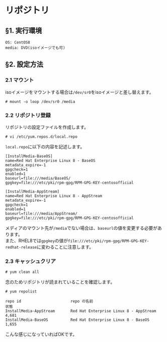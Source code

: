 # リポジトリ
## §1. 実行環境
```
OS: CentOS8
media: DVD(isoイメージでも可)
```
## §2. 設定方法
### 2.1 マウント
isoイメージをマウントする場合は```/dev/sr0```をisoイメージと差し替えます。
```
# mount -o loop /dev/sr0 /media
```
### 2.2 リポジトリ登録
リポジトリの設定ファイルを作成します。
```
# vi /etc/yum.repos.d/local.repo
```
```local.repo```に以下の内容を記述します。
```
[InstallMedia-BaseOS]
name=Red Hat Enterprise Linux 8 - BaseOS
metadata_expire=-1
gpgcheck=1
enabled=1
baseurl=file:///media/BaseOS/
gpgkey=file:///etc/pki/rpm-gpg/RPM-GPG-KEY-centosofficial

[InstallMedia-AppStream]
name=Red Hat Enterprise Linux 8 - AppStream
metadata_expire=-1
gpgcheck=1
enabled=1
baseurl=file:///media/AppStream/
gpgkey=file:///etc/pki/rpm-gpg/RPM-GPG-KEY-centosofficial
```
メディアのマウント先が```/media```でない場合は、```baseurl```の値を変更する必要があります。  
また、RHEL8では`gpgkey`の値が`file:///etc/pki/rpm-gpg/RPM-GPG-KEY-redhat-release`に変わることに注意します。
### 2.3 キャッシュクリア
```
# yum clean all
```
念のためリポジトリが読まれていることを確認します。
```
# yum repolist
```
```
repo id                      repo の名前                                   状態
InstallMedia-AppStream       Red Hat Enterprise Linux 8 - AppStream        4,681
InstallMedia-BaseOS          Red Hat Enterprise Linux 8 - BaseOS           1,655
```
こんな感じになっていればOKです。
